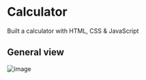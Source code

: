 # Calculator
Built a calculator with HTML, CSS &amp; JavaScript


## General view
![image](https://user-images.githubusercontent.com/97334281/214670256-13ac4a31-f288-4a40-9706-922534a9d385.png)
